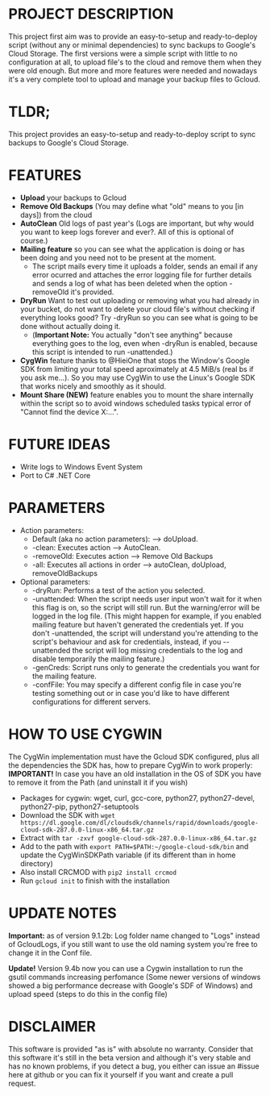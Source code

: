 # PROJECT DESCRIPTION
This project first aim was to provide an easy-to-setup and ready-to-deploy script (without any or minimal dependencies) to sync backups to Google's Cloud Storage. The first versions were a simple script with little to no configuration at all, to upload file's to the cloud and remove them when they were old enough. But more and more features were needed and nowadays it's a very complete tool to upload and manage your backup files to Gcloud.

# TLDR;
This project provides an easy-to-setup and ready-to-deploy script to sync backups to Google's Cloud Storage.

# FEATURES
* **Upload** your backups to Gcloud
* **Remove Old Backups** (You may define what "old" means to you [in days]) from the cloud
* **AutoClean** Old logs of past year's (Logs are important, but why would you want to keep logs forever and ever?. All of this is optional of course.)
* **Mailing feature** so you can see what the application is doing or has been doing and you need not to be present at the moment.
  * The script mails every time it uploads a folder, sends an email if any error ocurred and attaches the error logging file for further details and sends a log of what has been deleted when the option -removeOld it's provided.
* **DryRun** Want to test out uploading or removing what you had already in your bucket, do not want to delete your cloud file's without checking if everything looks good? Try -dryRun so you can see what is going to be done without actually doing it. 
  * (**Important Note:** You actually "don't see anything" because everything goes to the log, even when -dryRun is enabled, because this script is intended to run -unattended.)
* **CygWin** feature thanks to @HieiOne that stops the Window's Google SDK from limiting your total speed aproximately at 4.5 MiB/s (real bs if you ask me...). So you may use CygWin to use the Linux's Google SDK that works nicely and smoothly as it should.
* **Mount Share (NEW)** feature enables you to mount the share internally within the script so to avoid windows scheduled tasks typical error of "Cannot find the device X:...".

# FUTURE IDEAS
* Write logs to Windows Event System
* Port to C# .NET Core

# PARAMETERS
* Action parameters:
  * Default (aka no action parameters): --> doUpload.
  * -clean: Executes action --> AutoClean.
  * -removeOld: Executes action --> Remove Old Backups
  * -all: Executes all actions in order --> autoClean, doUpload, removeOldBackups
* Optional parameters:
  * -dryRun: Performs a test of the action you selected.
  * -unattended: When the script needs user input won't wait for it when this flag is on, so the script will still run. But the warning/error will be logged in the log file. (This might happen for example, if you enabled mailing feature but haven't generated the credentials yet. If you don't -unattended, the script will understand you're attending to the script's behaviour and ask for credentials, instead, if you --unattended the script will log missing credentials to the log and disable temporarily the mailing feature.)
  * -genCreds: Script runs only to generate the credentials you want for the mailing feature.
  * -confFile: You may specify a different config file in case you're testing something out or in case you'd like to have different configurations for different servers.

# HOW TO USE CYGWIN
The CygWin implementation must have the Gcloud SDK configured, plus all the dependencies the SDK has, how to prepare CygWin to work properly:
**IMPORTANT!** In case you have an old installation in the OS of SDK you have to remove it from the Path (and uninstall it if you wish)
* Packages for cygwin: wget, curl, gcc-core, python27, python27-devel, python27-pip, python27-setuptools
* Download the SDK with `wget https://dl.google.com/dl/cloudsdk/channels/rapid/downloads/google-cloud-sdk-287.0.0-linux-x86_64.tar.gz`
* Extract with `tar -zxvf google-cloud-sdk-287.0.0-linux-x86_64.tar.gz`
* Add to the path with `export PATH=$PATH:~/google-cloud-sdk/bin` and update the CygWinSDKPath variable (if its different than in home directory)
* Also install CRCMOD with `pip2 install crcmod`
* Run `gcloud init` to finish with the installation

# UPDATE NOTES
**Important:** as of version 9.1.2b: Log folder name changed to "Logs" instead of GcloudLogs, if you still want to use the old naming system you're free to change it in the Conf file.

**Update!** Version 9.4b now you can use a Cygwin installation to run the gsutil commands increasing perfomance (Some newer versions of windows showed a big performance decrease with Google's SDF of Windows) and upload speed (steps to do this in the config file)


# DISCLAIMER
This software is provided "as is" with absolute no warranty. Consider that this software it's still in the beta version and although it's very stable and has no known problems, if you detect a bug, you either can issue an #issue here at github or you can fix it yourself if you want and create a pull request.
